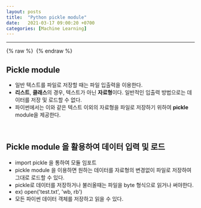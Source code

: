 ```yaml
---
layout: posts
title:  "Python pickle module"
date:   2021-03-17 09:00:20 +0700
categories: [Machine Learning]
---
```

<link rel = "stylesheet" href ="/static/css/bootstrap.min.css">


--------------------------


{% raw %} <img src="https://Kimjs11.github.io/img/pickle.png" alt=""> {% endraw %}

## Pickle module<br/>
* 일반 텍스트를 파일로 저장할 때는 파일 입출력을 이용한다. <br/>
* **리스트**, **클래스**의 경우, 텍스트가 아닌 **자료형**이다. 일반적인 입출력 방법으로는 데이터를 저장 및 로드할 수 없다.<br/>
* 파이썬에서는 이와 같은 텍스트 이외의 자료형을 파일로 저장하기 위하여 **pickle** module을 제공한다.<br/>
<br/>

## Pickle module 을 활용하여 데이터 입력 및 로드<br/>
* import pickle 을 통하여 모듈 임포트<br/>
* pickle module 을 이용하면 원하는 데이터를 자료형의 변경없이 파일로 저장하여 그대로 로드할 수 있다.<br/>
* pickle로 데이터를 저장하거나 불러올때는 파일을 byte 형식으로 읽거나 써야한다. <br/>
* ex) open('test.txt', 'wb, rb')<br/>
* 모든 파이썬 데이터 객체를 저장하고 읽을 수 있다.
